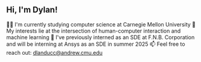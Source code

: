 ## Hi, I'm Dylan!

🧑‍🎓 I'm currently studying computer science at Carnegie Mellon University
🤖 My interests lie at the intersection of human-computer interaction and machine learning
💼 I've previously interned as an SDE at F.N.B. Corporation and will be interning at Ansys as an SDE in summer 2025
📫 Feel free to reach out: dlanducc@andrew.cmu.edu 
